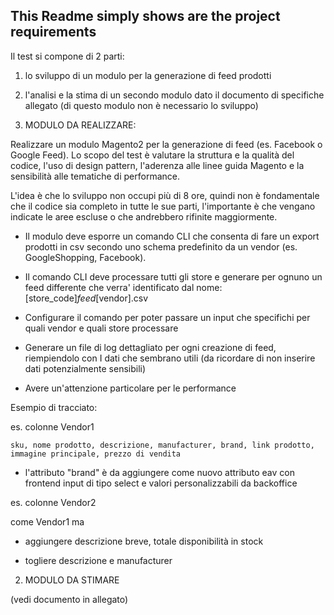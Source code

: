 ## This Readme simply shows are the project requirements

Il test si compone di 2 parti:

1) lo sviluppo di un modulo per la generazione di feed prodotti

2) l'analisi e la stima di un secondo modulo dato il documento di specifiche allegato (di questo modulo non è necessario lo sviluppo)



1) MODULO DA REALIZZARE:

Realizzare un modulo Magento2 per la generazione di feed (es. Facebook o Google Feed). Lo scopo del test è valutare la struttura e la qualità del codice, l'uso di design pattern, l'aderenza alle linee guida Magento e la sensibilità alle tematiche di performance.

L'idea è che lo sviluppo non occupi più di 8 ore, quindi non è fondamentale che il codice sia completo in tutte le sue parti, l'importante è che vengano indicate le aree escluse o che andrebbero rifinite maggiormente.


- Il modulo deve esporre un comando CLI che consenta di fare un export prodotti in csv secondo uno schema predefinito da un vendor (es. GoogleShopping, Facebook).

- Il comando CLI deve processare tutti gli store e generare per ognuno un feed differente che verra' identificato dal nome: [store_code]_feed_[vendor].csv

- Configurare il comando per poter passare un input che specifichi per quali vendor e quali store processare

- Generare un file di log dettagliato per ogni creazione di feed, riempiendolo con I dati che sembrano utili (da ricordare di non inserire dati potenzialmente sensibili)

- Avere un'attenzione particolare per le performance



Esempio di tracciato:

es. colonne Vendor1

```
sku, nome prodotto, descrizione, manufacturer, brand, link prodotto, immagine principale, prezzo di vendita
```
- l'attributo "brand" è da aggiungere come nuovo attributo eav con frontend input di tipo select e valori personalizzabili da backoffice


es. colonne Vendor2

come Vendor1 ma

- aggiungere descrizione breve, totale disponibilità in stock

- togliere descrizione e manufacturer



2) MODULO DA STIMARE

(vedi documento in allegato)
